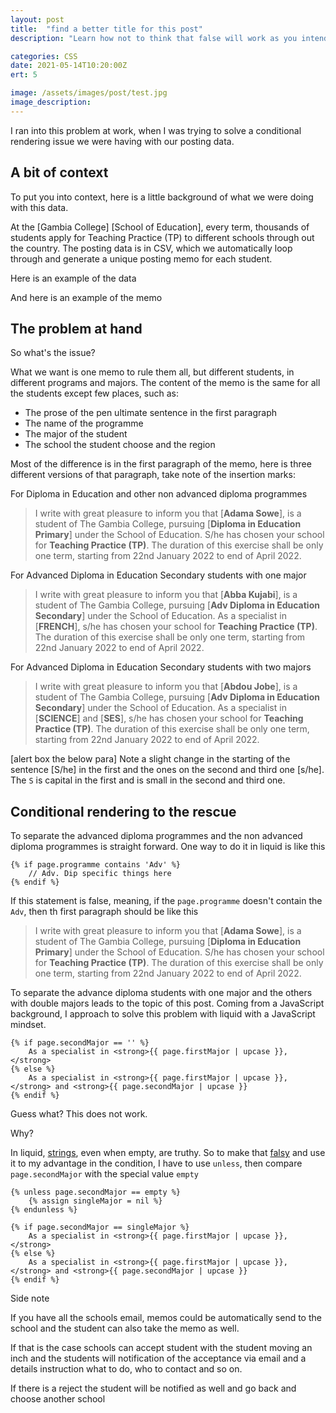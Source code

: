 ```yaml
---
layout: post
title:  "find a better title for this post"
description: "Learn how not to think that false will work as you intended in liquid"

categories: CSS
date: 2021-05-14T10:20:00Z
ert: 5

image: /assets/images/post/test.jpg
image_description:
---
```


 I ran into this problem at work, when I was trying to solve a conditional rendering issue we were having with our posting data.

## A bit of context

To put you into context, here is a little background of what we were doing with this data.

At the [Gambia College] [School of Education], every term, thousands of students apply for Teaching Practice (TP) to different schools through out the country. The posting data is in CSV, which we automatically loop through and generate a unique posting memo for each student.

Here is an example of the data

And here is an example of the memo

##  The problem at hand

So what's the issue?

What we want is one memo to rule them all, but different students, in different programs and majors. The content of the memo is the same for all the students except few places, such as:

- The prose of the pen ultimate sentence in the first paragraph
- The name of the programme
- The major of the student
- The school the student choose and the region

Most of the difference is in the first paragraph of the memo, here is three different versions of that paragraph, take note of the insertion marks:

For Diploma in Education and other non advanced diploma programmes

> I write with great pleasure to inform you that [**Adama  Sowe**], is a student of The Gambia College,  pursuing [**Diploma in Education Primary**]                                under the School of Education. S/he has chosen your school for **Teaching Practice (TP)**. The duration of this exercise shall be only one term, starting from 22nd January 2022 to end of April 2022.

For Advanced Diploma in Education Secondary students with one major

> I write with great pleasure to inform you that [**Abba  Kujabi**], is a student of The Gambia College,  pursuing [**Adv Diploma in Education Secondary**]                                under the School of Education. As a specialist in [**FRENCH**], s/he has chosen your school for **Teaching Practice (TP)**. The duration of this exercise shall be only one term, starting from 22nd January 2022 to end of April 2022.            

For Advanced Diploma in Education Secondary students with two majors

> I write with great pleasure to inform you that [**Abdou Jobe**], is a student of The Gambia College,  pursuing [**Adv Diploma in Education Secondary**]                                under the School of Education. As a specialist in [**SCIENCE**] and [**SES**], s/he has chosen your school for **Teaching Practice (TP)**. The duration of this exercise shall be only one term, starting from 22nd January 2022 to end of April 2022. 

[alert box the below para]
Note a slight change in the starting of the sentence [S/he] in the first and the ones on the second and third one [s/he]. The `S` is capital in the first and is small in the second and third one.

## Conditional rendering to the rescue

To separate the advanced diploma programmes and the non advanced diploma programmes is straight forward. One way to do it in liquid is like this

```twig
{% if page.programme contains 'Adv' %}
	// Adv. Dip specific things here
{% endif %}
```

If this statement is false, meaning, if the `page.programme` doesn't contain the `Adv`, then th first paragraph should be like this

> I write with great pleasure to inform you that [**Adama  Sowe**], is a student of The Gambia College,  pursuing [**Diploma in Education Primary**]                                under the School of Education. S/he has chosen your school for **Teaching Practice (TP)**. The duration of this exercise shall be only one term, starting from 22nd January 2022 to end of April 2022.

To separate the advance diploma students with one major and the others with double majors leads to the topic of this post. Coming from a JavaScript background, I approach to solve this problem with liquid with a JavaScript mindset.

```twig
{% if page.secondMajor == '' %}
	As a specialist in <strong>{{ page.firstMajor | upcase }},</strong>
{% else %} 
	As a specialist in <strong>{{ page.firstMajor | upcase }},</strong> and <strong>{{ page.secondMajor | upcase }}
{% endif %}
```

Guess what? This  does not work.

Why?

In liquid, [strings](https://shopify.github.io/liquid/basics/types/#string), even when empty, are truthy. So to make that [falsy](https://shopify.github.io/liquid/basics/truthy-and-falsy/#falsy) and use it to my advantage in the condition, I have to use `unless`, then  compare `page.secondMajor` with the special value `empty`

```twig
{% unless page.secondMajor == empty %}
	{% assign singleMajor = nil %}
{% endunless %}              

{% if page.secondMajor == singleMajor %}
	As a specialist in <strong>{{ page.firstMajor | upcase }},</strong>
{% else %} 
	As a specialist in <strong>{{ page.firstMajor | upcase }},</strong> and <strong>{{ page.secondMajor | upcase }}
{% endif %}
```






Side note

If you have all the schools email, memos could be automatically send to the school and the student can also take the memo as well.

If that is the case schools can accept student with the student moving an inch and the students will notification of the acceptance via email and a details instruction what to do, who to contact and so on.

If there is a reject the student will be notified as well and go back and choose another school